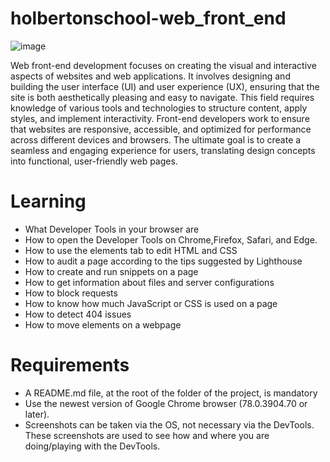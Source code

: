 # holbertonschool-web_front_end
![image](https://github.com/user-attachments/assets/39318b85-709d-4eff-936a-6cdbe3065db9)

Web front-end development focuses on creating the visual and interactive aspects of websites and web applications. It involves designing and building the user interface (UI) and user experience (UX), ensuring that the site is both aesthetically pleasing and easy to navigate. This field requires knowledge of various tools and technologies to structure content, apply styles, and implement interactivity. Front-end developers work to ensure that websites are responsive, accessible, and optimized for performance across different devices and browsers. The ultimate goal is to create a seamless and engaging experience for users, translating design concepts into functional, user-friendly web pages.

# Learning 
- What Developer Tools in your browser are
- How to open the Developer Tools on Chrome,Firefox, Safari, and Edge.
- How to use the elements tab to edit HTML and CSS
- How to audit a page according to the tips suggested by Lighthouse
- How to create and run snippets on a page
- How to get information about files and server configurations
- How to block requests
- How to know how much JavaScript or CSS is used on a page
- How to detect 404 issues
- How to move elements on a webpage
# Requirements

- A README.md file, at the root of the folder of the project, is mandatory
- Use the newest version of Google Chrome browser (78.0.3904.70 or later).
- Screenshots can be taken via the OS, not necessary via the DevTools. These screenshots are used to see how and where you are doing/playing with the DevTools.


